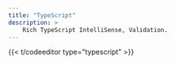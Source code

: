 ```yaml
---
title: "TypeScript"
description: >
    Rich TypeScript IntelliSense, Validation.
---
```


{{<  t/codeeditor type="typescript" >}}
